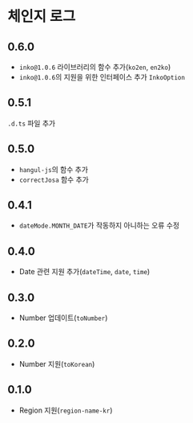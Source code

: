 # 체인지 로그

## 0.6.0
* `inko@1.0.6` 라이브러리의 함수 추가(`ko2en`, `en2ko`)
* `inko@1.0.6`의 지원을 위한 인터페이스 추가 `InkoOption`

## 0.5.1
`.d.ts` 파일 추가

## 0.5.0
* `hangul-js`의 함수 추가
* `correctJosa` 함수 추가

## 0.4.1
* `dateMode.MONTH_DATE`가 작동하지 아니하는 오류 수정

## 0.4.0
* Date 관련 지원 추가(`dateTime`, `date`, `time`)

## 0.3.0
* Number 업데이트(`toNumber`)

## 0.2.0
* Number 지원(`toKorean`)

## 0.1.0
* Region 지원(`region-name-kr`)
